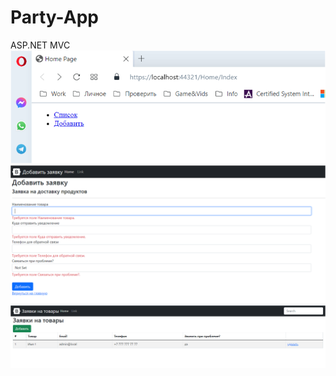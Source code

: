# Party-App
ASP.NET MVC
![](https://github.com/Aizhan-Khassenova/Party-App/blob/main/1.png)
![](https://github.com/Aizhan-Khassenova/Party-App/blob/main/2.png)
![](https://github.com/Aizhan-Khassenova/Party-App/blob/main/3.png)
